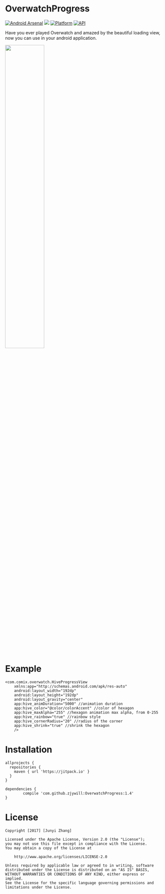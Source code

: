 # OverwatchProgress
[![Android Arsenal](https://img.shields.io/badge/Android%20Arsenal-OverwatchProgress-blue.svg?style=flat)](https://android-arsenal.com/details/1/5722)
[![](https://jitpack.io/v/zjywill/OverwatchProgress.svg)](https://jitpack.io/#zjywill/OverwatchProgress)
[![Platform](https://img.shields.io/badge/platform-android-green.svg)](http://developer.android.com/index.html)
[![API](https://img.shields.io/badge/API-11%2B-brightgreen.svg?style=flat)](https://android-arsenal.com/api?level=11)  

Have you ever played Overwatch and amazed by the beautiful loading view,  now you can use in your android application.  

<img width="50%" src="https://raw.githubusercontent.com/zjywill/OverwatchProgress/master/SampleImage/overwatch_new.gif">


# Example
```
<com.comix.overwatch.HiveProgressView
    xmlns:app="http://schemas.android.com/apk/res-auto"
    android:layout_width="192dp"
    android:layout_height="192dp"
    android:layout_gravity="center"
    app:hive_animDuration="5000" //animation duration
    app:hive_color="@color/colorAccent" //color of hexagon
    app:hive_maxAlpha="255" //hexagon animation max alpha, from 0-255
    app:hive_rainbow="true" //rainbow style
    app:hive_cornerRadius="20" //radius of the corner
    app:hive_shrink="true" //shrink the hexagon
    />
```

# Installation
```
allprojects {
  repositories {
    maven { url 'https://jitpack.io' }
  }
}
```
```
dependencies {
        compile 'com.github.zjywill:OverwatchProgress:1.4'
}
```

# License
```
Copyright [2017] [Junyi Zhang]

Licensed under the Apache License, Version 2.0 (the "License");
you may not use this file except in compliance with the License.
You may obtain a copy of the License at

    http://www.apache.org/licenses/LICENSE-2.0

Unless required by applicable law or agreed to in writing, software
distributed under the License is distributed on an "AS IS" BASIS,
WITHOUT WARRANTIES OR CONDITIONS OF ANY KIND, either express or implied.
See the License for the specific language governing permissions and
limitations under the License.
```
